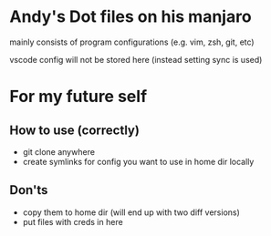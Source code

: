 # Andy's Dot files on his manjaro

mainly consists of program configurations (e.g. vim, zsh, git, etc)

vscode config will not be stored here (instead setting sync is used)

# For my future self

## How to use (correctly)

- git clone anywhere
- create symlinks for config you want to use in home dir locally

## Don'ts

- copy them to home dir (will end up with two diff versions)
- put files with creds in here

